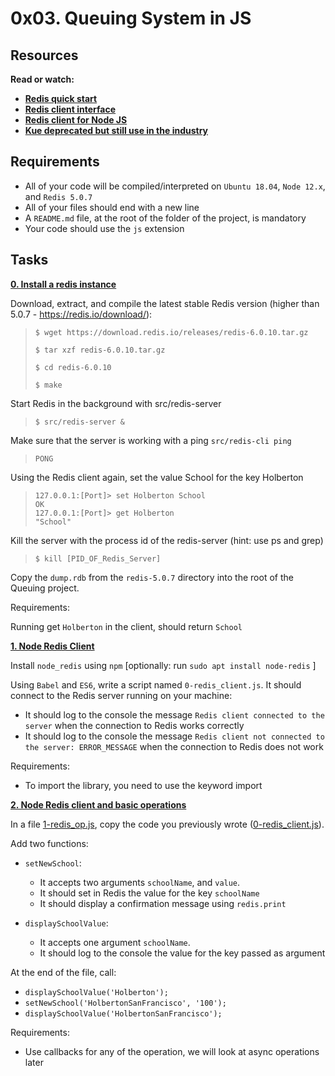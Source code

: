 # **0x03. Queuing System in JS**

## **Resources**

**Read or watch:**

* **[Redis quick start](https://redis.io/docs/install/install-redis/)**
* **[Redis client interface](https://redis.io/docs/connect/cli/)**
* **[Redis client for Node JS](https://github.com/redis/node-redis)**
* **[Kue deprecated but still use in the industry](https://github.com/Automattic/kue)**

## **Requirements**

* All of your code will be compiled/interpreted on `Ubuntu 18.04`, `Node 12.x`, and `Redis 5.0.7`
* All of your files should end with a new line
* A `README.md` file, at the root of the folder of the project, is mandatory
* Your code should use the `js` extension

## **Tasks**

**[0. Install a redis instance](./dump.rdb)**

Download, extract, and compile the latest stable Redis version (higher than 5.0.7 - <https://redis.io/download/>):

> ```?
> $ wget https://download.redis.io/releases/redis-6.0.10.tar.gz
>
> $ tar xzf redis-6.0.10.tar.gz
>
> $ cd redis-6.0.10
>
> $ make
> ```
>

Start Redis in the background with src/redis-server

> ```?
> $ src/redis-server &
> ```

Make sure that the server is working with a ping `src/redis-cli ping`

>```?
> PONG

Using the Redis client again, set the value School for the key Holberton

> ```?
>127.0.0.1:[Port]> set Holberton School
>OK
>127.0.0.1:[Port]> get Holberton
>"School"
>

Kill the server with the process id of the redis-server (hint: use ps and grep)

>```?
> $ kill [PID_OF_Redis_Server]

Copy the `dump.rdb` from the `redis-5.0.7` directory into the root of the Queuing project.

Requirements:

Running get `Holberton` in the client, should return `School`

**[1. Node Redis Client](./0-redis_op.js)**

Install `node_redis` using `npm` [optionally: run `sudo apt install node-redis` ]

Using `Babel` and `ES6`, write a script named `0-redis_client.js`. It should connect to the Redis server running on your machine:

* It should log to the console the message `Redis client connected to the server` when the connection to Redis works correctly
* It should log to the console the message `Redis client not connected to the server: ERROR_MESSAGE` when the connection to Redis does not work

Requirements:

* To import the library, you need to use the keyword import

**[2. Node Redis client and basic operations](./1-redis_op.js)**

In a file [1-redis_op.js](./1-redis_op.js), copy the code you previously wrote ([0-redis_client.js](./0-redis_client.js)).

Add two functions:

* `setNewSchool`:
  * It accepts two arguments `schoolName`, and `value`.
  * It should set in Redis the value for the key `schoolName`
  * It should display a confirmation message using `redis.print`

* `displaySchoolValue`:
  * It accepts one argument `schoolName`.
  * It should log to the console the value for the key passed as argument

At the end of the file, call:

* `displaySchoolValue('Holberton');`
* `setNewSchool('HolbertonSanFrancisco', '100');`
* `displaySchoolValue('HolbertonSanFrancisco');`

Requirements:

* Use callbacks for any of the operation, we will look at async operations later
